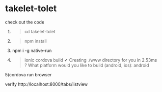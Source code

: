 # takelet-tolet

check out the code

1) >cd takelet-tolet
2) >npm install
3) npm i -g native-run
4) >ionic cordova build
✔ Creating ./www directory for you in 2.53ms
? What platform would you like to build (android, ios): android

5)cordova run browser
  
  verify http://localhost:8000/tabs/listview
